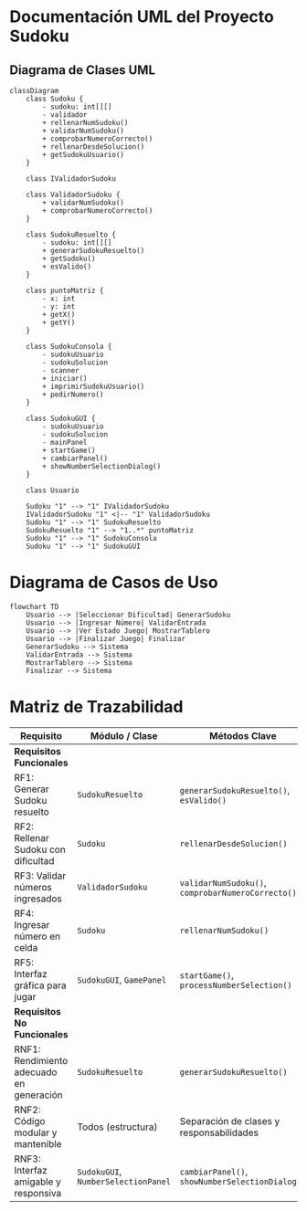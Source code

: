 # Documentación UML del Proyecto Sudoku

## Diagrama de Clases UML

```mermaid
classDiagram
    class Sudoku {
        - sudoku: int[][]
        - validador
        + rellenarNumSudoku()
        + validarNumSudoku()
        + comprobarNumeroCorrecto()
        + rellenarDesdeSolucion()
        + getSudokuUsuario()
    }

    class IValidadorSudoku

    class ValidadorSudoku {
        + validarNumSudoku()
        + comprobarNumeroCorrecto()
    }

    class SudokuResuelto {
        - sudoku: int[][]
        + generarSudokuResuelto()
        + getSudoku()
        + esValido()
    }

    class puntoMatriz {
        - x: int
        - y: int
        + getX()
        + getY()
    }

    class SudokuConsola {
        - sudokuUsuario
        - sudokuSolucion
        - scanner
        + iniciar()
        + imprimirSudokuUsuario()
        + pedirNumero()
    }

    class SudokuGUI {
        - sudokuUsuario
        - sudokuSolucion
        - mainPanel
        + startGame()
        + cambiarPanel()
        + showNumberSelectionDialog()
    }

    class Usuario

    Sudoku "1" --> "1" IValidadorSudoku
    IValidadorSudoku "1" <|-- "1" ValidadorSudoku
    Sudoku "1" --> "1" SudokuResuelto
    SudokuResuelto "1" --> "1..*" puntoMatriz
    Sudoku "1" --> "1" SudokuConsola
    Sudoku "1" --> "1" SudokuGUI
```

# Diagrama de Casos de Uso

```mermaid
flowchart TD
    Usuario --> |Seleccionar Dificultad| GenerarSudoku
    Usuario --> |Ingresar Número| ValidarEntrada
    Usuario --> |Ver Estado Juego| MostrarTablero
    Usuario --> |Finalizar Juego| Finalizar
    GenerarSudoku --> Sistema
    ValidarEntrada --> Sistema
    MostrarTablero --> Sistema
    Finalizar --> Sistema
````

# Matriz de Trazabilidad


| Requisito                                | Módulo / Clase                      | Métodos Clave                                     | Casos de Prueba                                           |
| ---------------------------------------- | ----------------------------------- | ------------------------------------------------- | --------------------------------------------------------- |
| **Requisitos Funcionales**               |                                     |                                                   |                                                           |
| RF1: Generar Sudoku resuelto             | `SudokuResuelto`                    | `generarSudokuResuelto()`, `esValido()`           | `testGenerarSudokuResuelto()`, `testEsValido()`           |
| RF2: Rellenar Sudoku con dificultad      | `Sudoku`                            | `rellenarDesdeSolucion()`                         | `testRellenarDesdeSolucion()`                             |
| RF3: Validar números ingresados          | `ValidadorSudoku`                   | `validarNumSudoku()`, `comprobarNumeroCorrecto()` | `testValidarNumSudoku()`, `testComprobarNumeroCorrecto()` |
| RF4: Ingresar número en celda            | `Sudoku`                            | `rellenarNumSudoku()`                             | `testRellenarNumSudoku()`                                 |
| RF5: Interfaz gráfica para jugar         | `SudokuGUI`, `GamePanel`            | `startGame()`, `processNumberSelection()`         | `testInteraccionGUI()` (manual/automatizado)              |
| **Requisitos No Funcionales**            |                                     |                                                   |                                                           |
| RNF1: Rendimiento adecuado en generación | `SudokuResuelto`                    | `generarSudokuResuelto()`                         | `testPerformanceGenerarSudoku()`                          |
| RNF2: Código modular y mantenible        | Todos (estructura)                  | Separación de clases y responsabilidades          | Revisiones de código, pruebas unitarias                   |
| RNF3: Interfaz amigable y responsiva     | `SudokuGUI`, `NumberSelectionPanel` | `cambiarPanel()`, `showNumberSelectionDialog()`   | `testUIResponsiveness()` (manual)                         |
